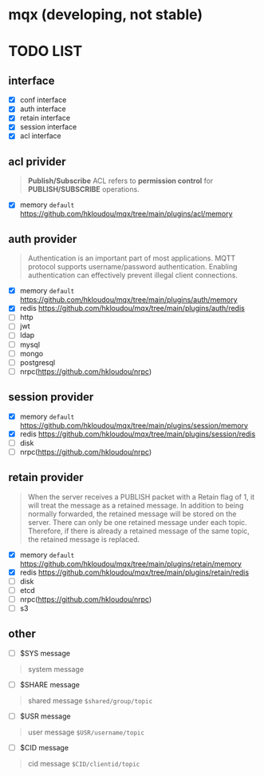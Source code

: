 # mqx (developing, not stable)

# TODO LIST
## interface
- [x] conf interface
- [x] auth interface
- [x] retain interface
- [x] session interface
- [x] acl interface
## acl privider
> **Publish/Subscribe** ACL refers to **permission control** for **PUBLISH/SUBSCRIBE** operations.
- [x] memory `default` https://github.com/hkloudou/mqx/tree/main/plugins/acl/memory
## auth provider
> Authentication is an important part of most applications. MQTT protocol supports username/password authentication. Enabling authentication can effectively prevent illegal client connections.
- [x] memory `default` https://github.com/hkloudou/mqx/tree/main/plugins/auth/memory
- [x] redis https://github.com/hkloudou/mqx/tree/main/plugins/auth/redis
- [ ] http
- [ ] jwt
- [ ] ldap
- [ ] mysql
- [ ] mongo
- [ ] postgresql
- [ ] nrpc(https://github.com/hkloudou/nrpc)
## session provider
- [x] memory `default`
https://github.com/hkloudou/mqx/tree/main/plugins/session/memory
- [x] redis https://github.com/hkloudou/mqx/tree/main/plugins/session/redis
- [ ] disk
- [ ] nrpc(https://github.com/hkloudou/nrpc)
## retain provider
> When the server receives a PUBLISH packet with a Retain flag of 1, it will treat the message as a retained message. In addition to being normally forwarded, the retained message will be stored on the server. There can only be one retained message under each topic. Therefore, if there is already a retained message of the same topic, the retained message is replaced.
- [x] memory `default`
https://github.com/hkloudou/mqx/tree/main/plugins/retain/memory
- [x] redis https://github.com/hkloudou/mqx/tree/main/plugins/retain/redis
- [ ] disk
- [ ] etcd
- [ ] nrpc(https://github.com/hkloudou/nrpc)
- [ ] s3
## other
- [ ] $SYS message
> system message
- [ ] $SHARE message
> shared message `$shared/group/topic`
- [ ] $USR message 
> user message `$USR/username/topic`
- [ ] $CID message
> cid message `$CID/clientid/topic`